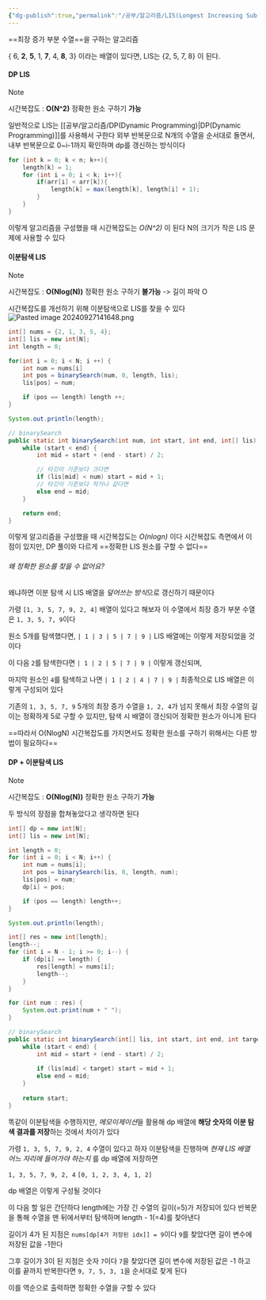 ```yaml
---
{"dg-publish":true,"permalink":"/공부/알고리즘/LIS(Longest Increasing Subsequence) 알고리즘/","dgPassFrontmatter":true}
---
```



==최장 증가 부분 수열==을 구하는 알고리즘

{ 6, **2**, **5**, 1, **7**, 4, **8**, 3} 이라는 배열이 있다면, LIS는 {2, 5, 7, 8} 이 된다.

#### DP LIS

>[!note]
>시간복잡도 : **O(N^2)**
>정확한 원소 구하기 **가능**

일반적으로 LIS는 [[공부/알고리즘/DP(Dynamic Programming)\|DP(Dynamic Programming)]]를 사용해서 구한다
외부 반복문으로 N개의 수열을 순서대로 돌면서,
내부 반복문으로 0~i-1까지 확인하며 dp를 갱신하는 방식이다

```java
for (int k = 0; k < n; k++){
	length[k] = 1;
    for (int i = 0; i < k; i++){
        if(arr[i] < arr[k]){
            length[k] = max(length[k], length[i] + 1);
        }
    }
}
```

이렇게 알고리즘을 구성했을 때 시간복잡도는 *O(N^2)* 이 된다
N의 크기가 작은 LIS 문제에 사용할 수 있다

#### 이분탐색 LIS

>[!note]
>시간복잡도 : **O(Nlog(N))**
>정확한 원소 구하기 **불가능** -> 길이 파악 O

시간복잡도를 개선하기 위해 이분탐색으로 LIS를 찾을 수 있다
![Pasted image 20240927141648.png](/img/user/%EC%B2%A8%EB%B6%80%ED%8C%8C%EC%9D%BC/Pasted%20image%2020240927141648.png)

```java
int[] nums = {2, 1, 3, 5, 4};
int[] lis = new int[N];
int length = 0;

for(int i = 0; i < N; i ++) {
	int num = nums[i]
	int pos = binarySearch(num, 0, length, lis);
	lis[pos] = num;

	if (pos == length) length ++;
}

System.out.println(length);

// binarySearch
public static int binarySearch(int num, int start, int end, int[] lis) {
	while (start < end) {
		int mid = start + (end - start) / 2;

		// 타깃이 기준보다 크다면
		if (lis[mid] < num) start = mid + 1;
		// 타깃이 기준보다 작거나 같다면
		else end = mid;
	}

	return end;
}
```

이렇게 알고리즘을 구성했을 때 시간복잡도는 *O(nlogn)* 이다
시간복잡도 측면에서 이점이 있지만, DP 풀이와 다르게 ==정확한 LIS 원소를 구할 수 없다==

###### 왜 정확한 원소를 찾을 수 없어요?

왜냐하면 이분 탐색 시 LIS 배열을 *덮어쓰는 방식*으로 갱신하기 때문이다

가령 `[1, 3, 5, 7, 9, 2, 4]` 배열이 있다고 해보자
이 수열에서 최장 증가 부분 수열은 `1, 3, 5, 7, 9`이다

원소 5개를 탐색했다면,
`| 1 | 3 | 5 | 7 | 9 |`
LIS 배열에는 이렇게 저장되었을 것이다

이 다음 `2`를 탐색한다면
`| 1 | 2 | 5 | 7 | 9 |`
이렇게 갱신되며,

마지막 원소인 `4`를 탐색하고 나면
`| 1 | 2 | 4 | 7 | 9 |`
최종적으로 LIS 배열은 이렇게 구성되어 있다

기존의 `1, 3, 5, 7, 9` 5개의 최장 증가 수열을 `1, 2, 4`가 넘지 못해서
최장 수열의 길이는 정확하게 5로 구할 수 있지만, 탐색 시 배열이 갱신되어 정확한 원소가 아니게 된다

==따라서 O(NlogN) 시간복잡도를 가지면서도 정확한 원소를 구하기 위해서는 다른 방법이 필요하다==

#### DP + 이분탐색 LIS

>[!note]
>시간복잡도 : **O(Nlog(N))**
>정확한 원소 구하기 **가능**

두 방식의 장점을 합쳐놓았다고 생각하면 된다

```java
int[] dp = new int[N];  
int[] lis = new int[N];  

int length = 0;  
for (int i = 0; i < N; i++) {  
	int num = nums[i];  
	int pos = binarySearch(lis, 0, length, num);  
	lis[pos] = num;  
	dp[i] = pos;  

	if (pos == length) length++;  
}  

System.out.println(length);  

int[] res = new int[length];  
length--;  
for (int i = N - 1; i >= 0; i--) {  
	if (dp[i] == length) {  
		res[length] = nums[i];  
		length--;  
	}  
}  

for (int num : res) {  
	System.out.print(num + " ");  
}  

// binarySearch
public static int binarySearch(int[] lis, int start, int end, int target) {  
    while (start < end) {  
        int mid = start + (end - start) / 2;  
  
        if (lis[mid] < target) start = mid + 1;  
        else end = mid;  
    }  
  
    return start;  
}
```

똑같이 이분탐색을 수행하지만, *메모이제이션*을 활용해 dp 배열에 **해당 숫자의 이분 탐색 결과를 저장**하는 것에서 차이가 있다

가령 `1, 3, 5, 7, 9, 2, 4` 수열이 있다고 하자
이분탐색을 진행하며 *현재 LIS 배열 어느 자리에 들어가야 하는지* 를 dp 배열에 저장하면

  `1, 3, 5, 7, 9, 2, 4`
`[0, 1, 2, 3, 4, 1, 2]`

dp 배열은 이렇게 구성될 것이다

이 다음 할 일은 간단하다
length에는 가장 긴 수열의 길이(=5)가 저장되어 있다
반복문을 통해 수열을 맨 뒤에서부터 탐색하며 length - 1(=4)를 찾아낸다

길이가 4가 된 지점은 `nums[dp[4가 저장된 idx]] = 9`이다
`9`를 찾았다면 길이 변수에 저장된 값을 -1한다

그후 길이가 3이 된 지점은 숫자 `7`이다
`7`을 찾았다면 길이 변수에 저장된 값은 -1 하고 이를 끝까지 반복한다면
`9, 7, 5, 3, 1`을 순서대로 찾게 된다

이를 역순으로 출력하면 정확한 수열을 구할 수 있다